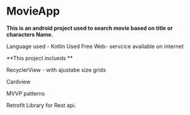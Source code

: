 # MovieApp
**This is an android project used to search movie based on title or characters Name.**


Language used - Kotlin                                                                                                                      Used Free Web- servcice available on internet																							

**This project inclueds		**	

RecyclerView - with ajustabe size grids	

Cardview

MVVP patterns 	

Retrofit Library for Rest api.


